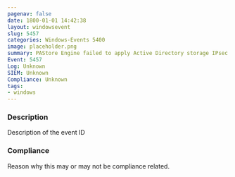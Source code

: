 ```yaml
---
pagenav: false
date: 1800-01-01 14:42:38
layout: windowsevent
slug: 5457
categories: Windows-Events 5400
image: placeholder.png
summary: PAStore Engine failed to apply Active Directory storage IPsec policy on the computer
Event: 5457
Log: Unknown
SIEM: Unknown
Compliance: Unknown
tags:
- windows
---
```


### Description

Description of the event ID

### Compliance

Reason why this may or may not be compliance related.
